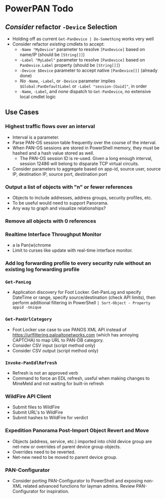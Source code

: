 # PowerPAN Todo

## *Consider* refactor `-Device` Selection

- Holding off as current `Get-PanDevice | Do-Something` works very well
- Consider refactor *existing* cmdlets to accept:
  - `-Name "MyDevice"` parameter to resolve `[PanDevice]` based on name/IP (should be `[String[]]`)
  - `-Label "MyLabel"` parameter to resolve `[PanDevice]` based on `PanDevice.Label` property (should be `[String[]]`)
  - `-Device $Device` parameter to accept native `[PanDevice[]]` (already done)
  - *No* `-Name`, `-Label`, or `-Device` parameter implies `$Global:PanDefaultLabel` or `-Label "session-[Guid]"`, in order
  - `-Name`, `-Label`, and *none* dispatch to `Get-PanDevice`, no extensive local cmdlet logic

## Use Cases

### Highest traffic flows over an interval

- Interval is a parameter.
- Parse PAN-OS session table frequently over the course of the interval.
- When PAN-OS sessions are stored in PowerShell memory, they must be hashed and a hash value stored as well.
  - The PAN-OS session ID is re-used. Given a long enough interval, session 12486 will belong to disparate TCP virtual circuits.
- Consider parameters to aggregate based on app-id, source user, source IP, destination IP, source port, destination port

### Output a list of objects with "n" or fewer references

- Objects to include addresses, address groups, security profiles, etc.
- To be useful would need to support Panorama.
- Any way to graph and visualize relationships?

### Remove all objects with 0 references

### Realtime Interface Throughput Monitor

- a la Pan(w)chrome
- Limit to curses like update with real-time interface monitor.

### Add log forwarding profile to every security rule without an existing log forwarding profile

### `Get-PanLog`

- Application discovery for Foot Locker. Get-PanLog and specify DateTime or range, specify source/destination (check API limits), then perform additional filtering in PowerShell `| Sort-Object - Property appid -Unique`

### `Get-PanUrlCategory`

- Foot Locker use case to use PANOS XML API instead of <https://urlfiltering.paloaltonetworks.com> (which has annoying CAPTCHA) to map URL to PAN-DB category.
- Consider CSV input (script method only)
- Consider CSV output (script method only)

### `Invoke-PanEdlRefresh`

- Refresh is not an approved verb
- Command to force an EDL refresh, useful when making changes to MineMeld and not waiting for built-in refresh

### WildFire API Client

- Submit files to WildFire
- Submit URL's to WildFire
- Submit hashes to WildFire for verdict

### Expedition Panorama Post-Import Object Revert and Move

- Objects (address, service, etc.) imported into child device group are net-new or overrides of parent device group objects.
- Overrides need to be reverted.
- Net-new need to be moved to parent device group.

### PAN-Configurator

- Consider porting PAN-Configurator to PowerShell and exposing non-XML related advanced functions for layman admins. Review PAN-Configurator for inspiration.
